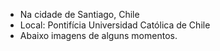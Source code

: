 - Na cidade de Santiago, Chile
- Local: Pontifícia Universidad Católica de Chile
- Abaixo imagens de alguns momentos.